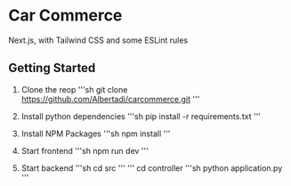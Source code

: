 <h1>Car Commerce</h1>
Next.js, with Tailwind CSS and some ESLint rules

## Getting Started

1. Clone the reop
'''sh
git clone https://github.com/Albertadi/carcommerce.git
'''

2. Install python dependencies
'''sh
pip install -r requirements.txt
'''

3. Install NPM Packages
'''sh
npm install
'''

4. Start frontend
'''sh
npm run dev
'''

5. Start backend
'''sh
cd src
'''
'''
cd controller
'''sh
python application.py
'''
